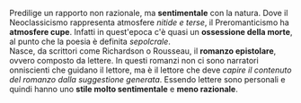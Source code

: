 Predilige un rapporto non razionale, ma **sentimentale** con la natura. 
Dove il Neoclassicismo rappresenta atmosfere *nitide e terse*, il Preromanticismo ha **atmosfere cupe**. Infatti in quest'epoca c'è quasi un **ossessione della morte**, al punto che la poesia è definita *sepolcrale*.  
Nasce, da scrittori come Richardson o Rousseau, il **romanzo epistolare**, ovvero composto da lettere. In questi romanzi non ci sono narratori onniscienti che guidano il lettore, ma è il lettore che deve *capire il contenuto del romanzo dalla suggestione generata*. 
Essendo lettere sono personali e quindi hanno uno **stile molto sentimentale** e **meno razionale**. 